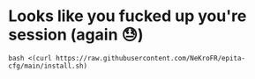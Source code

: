 # Looks like you fucked up you're session (again 😓)

```
bash <(curl https://raw.githubusercontent.com/NeKroFR/epita-cfg/main/install.sh)
```
